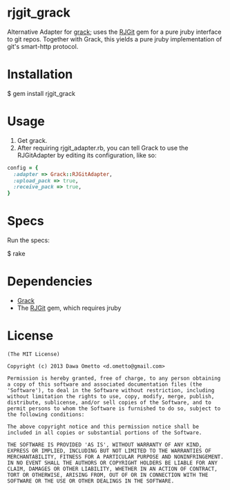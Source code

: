 rjgit_grack
===========

Alternative Adapter for [grack](http://github.com/schacon/grack); uses the [RJGit](http://github.com/repotag/rjgit) gem for a pure jruby interface to git repos. Together with Grack, this yields a pure jruby implementation of git's smart-http protocol.

Installation
===========

$ gem install rjgit_grack

Usage
===========

1. Get grack.
2. After requiring rjgit_adapter.rb, you can tell Grack to use the RJGitAdapter by editing its configuration, like so:

```ruby
config = {
  :adapter => Grack::RJGitAdapter,
  :upload_pack => true,
  :receive_pack => true,
}
```

Specs
======

Run the specs:

$ rake

Dependencies
===========

- [Grack](http://github.com/schacon/grack)
- The [RJGit](http://github.com/repotag/rjgit) gem, which requires jruby

License
========================
	(The MIT License)

	Copyright (c) 2013 Dawa Ometto <d.ometto@gmail.com>

	Permission is hereby granted, free of charge, to any person obtaining
	a copy of this software and associated documentation files (the
	'Software'), to deal in the Software without restriction, including
	without limitation the rights to use, copy, modify, merge, publish,
	distribute, sublicense, and/or sell copies of the Software, and to
	permit persons to whom the Software is furnished to do so, subject to
	the following conditions:

	The above copyright notice and this permission notice shall be
	included in all copies or substantial portions of the Software.

	THE SOFTWARE IS PROVIDED 'AS IS', WITHOUT WARRANTY OF ANY KIND,
	EXPRESS OR IMPLIED, INCLUDING BUT NOT LIMITED TO THE WARRANTIES OF
	MERCHANTABILITY, FITNESS FOR A PARTICULAR PURPOSE AND NONINFRINGEMENT.
	IN NO EVENT SHALL THE AUTHORS OR COPYRIGHT HOLDERS BE LIABLE FOR ANY
	CLAIM, DAMAGES OR OTHER LIABILITY, WHETHER IN AN ACTION OF CONTRACT,
	TORT OR OTHERWISE, ARISING FROM, OUT OF OR IN CONNECTION WITH THE
	SOFTWARE OR THE USE OR OTHER DEALINGS IN THE SOFTWARE.

